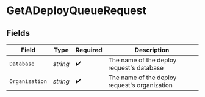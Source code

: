 # GetADeployQueueRequest


## Fields

| Field                                         | Type                                          | Required                                      | Description                                   |
| --------------------------------------------- | --------------------------------------------- | --------------------------------------------- | --------------------------------------------- |
| `Database`                                    | *string*                                      | :heavy_check_mark:                            | The name of the deploy request's database     |
| `Organization`                                | *string*                                      | :heavy_check_mark:                            | The name of the deploy request's organization |